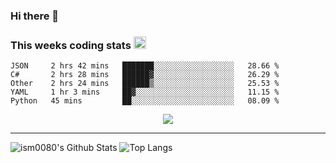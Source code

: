 ### Hi there 👋

<!--START_SECTION:giphy-->
<!--END_SECTION:giphy-->

### This weeks coding stats <img src="https://media1.giphy.com/media/LmNwrBhejkK9EFP504/giphy.gif?cid=ecf05e4723nsktnyyj53u162g7cy5rjqfg6gz06kxdg5y55g&rid=giphy.gif" width="20" height="20" />
<!--START_SECTION:waka-->
```text
JSON     2 hrs 42 mins   ███████░░░░░░░░░░░░░░░░░░   28.66 % 
C#       2 hrs 28 mins   ██████▓░░░░░░░░░░░░░░░░░░   26.29 % 
Other    2 hrs 24 mins   ██████▒░░░░░░░░░░░░░░░░░░   25.53 % 
YAML     1 hr 3 mins     ██▓░░░░░░░░░░░░░░░░░░░░░░   11.15 % 
Python   45 mins         ██░░░░░░░░░░░░░░░░░░░░░░░   08.09 % 
```
<!--END_SECTION:waka-->

<!--START_SECTION:comicstrip-->
<p align="center">
 <a href="https://xkcd.com/">
 <img src="https://imgs.xkcd.com/comics/imdb_vaccines.png" />
</a>
</p>
<!--END_SECTION:comicstrip-->

---

![ism0080's Github Stats](https://github-readme-stats.vercel.app/api?username=ism0080&show_icons=true%hide_border=true&hide=issues)
![Top Langs](https://github-readme-stats.vercel.app/api/top-langs/?username=ism0080&layout=compact)

<!--
**ism0080/ism0080** is a ✨ _special_ ✨ repository because its `README.md` (this file) appears on your GitHub profile.

Here are some ideas to get you started:

- 🔭 I’m currently working on ...
- 🌱 I’m currently learning ...
- 👯 I’m looking to collaborate on ...
- 🤔 I’m looking for help with ...
- 💬 Ask me about ...
- 📫 How to reach me: ...
- 😄 Pronouns: ...
- ⚡ Fun fact: ...
-->
